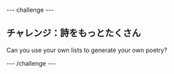 \--- challenge \---

## チャレンジ：詩をもっとたくさん

Can you use your own lists to generate your own poetry?

\--- /challenge \---